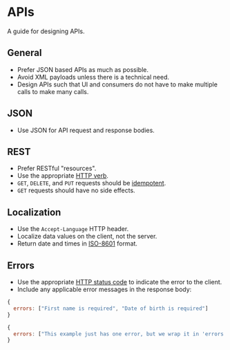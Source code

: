 APIs
====

A guide for designing APIs.

General
-------

* Prefer JSON based APIs as much as possible.
* Avoid XML payloads unless there is a technical need.
* Design APIs such that UI and consumers do not have to make multiple calls to make many calls.

JSON
----

* Use JSON for API request and response bodies.

REST
----

* Prefer RESTful "resources".
* Use the appropriate [HTTP verb].
* `GET`, `DELETE`, and `PUT` requests should be [idempotent].
* `GET` requests should have no side effects.

[HTTP verb]: http://www.restapitutorial.com/lessons/httpmethods.html
[idempotent]: http://www.restapitutorial.com/lessons/idempotency.html

Localization
------------

* Use the `Accept-Language` HTTP header.
* Localize data values on the client, not the server.
* Return date and times in [ISO-8601] format.

[ISO-8601]: https://en.wikipedia.org/wiki/ISO_8601

Errors
------

* Use the appropriate [HTTP status code] to indicate the error to the client.
* Include any applicable error messages in the response body:
```JavaScript
{
  errors: ["First name is required", "Date of birth is required"]
}
```
```JavaScript
{
  errors: ["This example just has one error, but we wrap it in 'errors' for consistency."]
}
```

[HTTP status code]: http://www.restapitutorial.com/httpstatuscodes.html